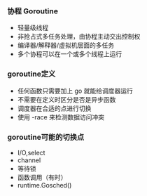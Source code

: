 ### 协程 Goroutine
- 轻量级线程
- 非抢占式多任务处理，由协程主动交出控制权
- 编译器/解释器/虚拟机层面的多任务
- 多个协程可以在一个或多个线程上运行

### goroutine定义
- 任何函数只需要加上 go 就能给调度器运行
- 不需要在定义时区分是否是异步函数
- 调度器在合适的点进行切换
- 使用 -race 来检测数据访问冲突

### goroutine可能的切换点
- I/O,select
- channel
- 等待锁
- 函数调用（有时）
- runtime.Gosched()